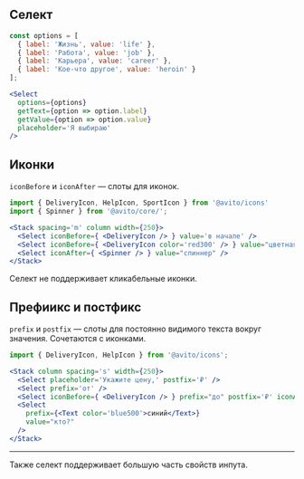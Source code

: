 ## Селект

```jsx
const options = [
  { label: 'Жизнь', value: 'life' },
  { label: 'Работа', value: 'job' },
  { label: 'Карьера', value: 'career' },
  { label: 'Кое-что другое', value: 'heroin' }
];

<Select
  options={options}
  getText={option => option.label}
  getValue={option => option.value}
  placeholder='Я выбираю'
/>
```

## Иконки

`iconBefore` и `iconAfter` — слоты для иконок.

```jsx
import { DeliveryIcon, HelpIcon, SportIcon } from '@avito/icons'
import { Spinner } from '@avito/core/';

<Stack spacing='m' column width={250}>
  <Select iconBefore={ <DeliveryIcon /> } value='в начале' />
  <Select iconBefore={ <DeliveryIcon color='red300' /> } value="цветная" />
  <Select iconAfter={ <Spinner /> } value="спиннер" />
</Stack>
```

Селект не поддерживает кликабельные иконки.

## Префиикс и постфикс

`prefix` и `postfix` — слоты для постоянно видимого текста вокруг значения. Сочетаются с иконками.

```jsx
import { DeliveryIcon, HelpIcon } from '@avito/icons';

<Stack column spacing='s' width={250}>
  <Select placeholder='Укажите цену,' postfix='₽' />
  <Select prefix='от' />
  <Select iconBefore={ <DeliveryIcon /> } prefix="до" postfix='₽' iconAfter={ <HelpIcon /> } />
  <Select
    prefix={<Text color='blue500'>синий</Text>}
    value="кто?"
  />
</Stack>
```

---

Также селект поддерживает большую часть свойств инпута.
